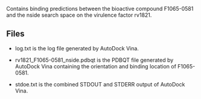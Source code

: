 Contains binding predictions between the bioactive compound F1065-0581 and the nside search space on the virulence factor rv1821.

## Files

- log.txt is the log file generated by AutoDock Vina.

- rv1821_F1065-0581_nside.pdbqt is the PDBQT file generated by AutoDock Vina containing the orientation and binding location of F1065-0581.

- stdoe.txt is the combined STDOUT and STDERR output of AutoDock Vina.

